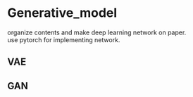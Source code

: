 # Generative_model

organize contents and make deep learning network on paper.  
use pytorch for implementing network.  

## VAE

## GAN
